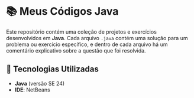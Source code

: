 # 📚 Meus Códigos Java

Este repositório contém uma coleção de projetos e exercícios desenvolvidos em **Java**. Cada arquivo `.java` contém uma solução para um problema ou exercício específico, e dentro de cada arquivo há um comentário explicativo sobre a questão que foi resolvida.

## 🚀 Tecnologias Utilizadas

- **Java** (versão SE 24)
- **IDE**: NetBeans
